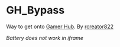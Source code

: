 # GH_Bypass
Way to get onto [Gamer Hub](https://www.github.com/rcreator822/GamerHub). By [rcreator822](https://www.github.com/rcreator822)

_Battery does not work in iframe_
